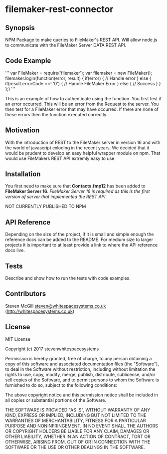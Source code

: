 # filemaker-rest-connector

## Synopsis

NPM Package to make queries to FileMaker's REST API. Will allow node.js to communicate with the FileMaker Server DATA REST API.

## Code Example

'''
var FileMaker = require('filemaker');
var filemaker = new FileMaker();
filemaker.login(function(error, result) {
    if(error) {
        // Handle error
    } else {
        if(result.errorCode ==! '0') {
            // Handle FileMaker Error
        } else {
            // Success
        }
    }
};)
'''

This is an example of how to authenticate using the function. You first test if an error occurred. This will be an error from the Request to the server. You then test for a FileMaker error that may have occurred. If there are none of these errors then the function executed correctly.

## Motivation

With the introduction of REST to the FileMaker server in version 16 and with the world of javascript exloding in the recent years. We decided that it would be prudent to develop an easy helpful wrapper module on npm. That would use FileMakers REST API extremly easy to use.

## Installation

You first need to make sure that **Contacts.fmp12** has been added to **FileMaker Server 16**.
*FileMaker Server 16 is required as this is the first version of server that implemented the REST API*.


NOT CURRENTLY PUBLISHED TO NPM

## API Reference

Depending on the size of the project, if it is small and simple enough the reference docs can be added to the README. For medium size to larger projects it is important to at least provide a link to where the API reference docs live.

## Tests

Describe and show how to run the tests with code examples.

## Contributors

Steven McGill <steven@whitespacesystems.co.uk> (http://whitespacesystems.co.uk)

## License

MIT License

Copyright (c) 2017 stevenwhitespacesystems

Permission is hereby granted, free of charge, to any person obtaining a copy
of this software and associated documentation files (the "Software"), to deal
in the Software without restriction, including without limitation the rights
to use, copy, modify, merge, publish, distribute, sublicense, and/or sell
copies of the Software, and to permit persons to whom the Software is
furnished to do so, subject to the following conditions:

The above copyright notice and this permission notice shall be included in all
copies or substantial portions of the Software.

THE SOFTWARE IS PROVIDED "AS IS", WITHOUT WARRANTY OF ANY KIND, EXPRESS OR
IMPLIED, INCLUDING BUT NOT LIMITED TO THE WARRANTIES OF MERCHANTABILITY,
FITNESS FOR A PARTICULAR PURPOSE AND NONINFRINGEMENT. IN NO EVENT SHALL THE
AUTHORS OR COPYRIGHT HOLDERS BE LIABLE FOR ANY CLAIM, DAMAGES OR OTHER
LIABILITY, WHETHER IN AN ACTION OF CONTRACT, TORT OR OTHERWISE, ARISING FROM,
OUT OF OR IN CONNECTION WITH THE SOFTWARE OR THE USE OR OTHER DEALINGS IN THE
SOFTWARE.